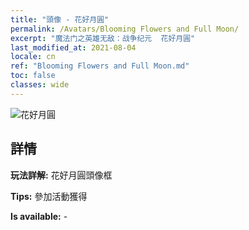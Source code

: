 ```yaml
---
title: "頭像 - 花好月圓"
permalink: /Avatars/Blooming Flowers and Full Moon/
excerpt: "魔法门之英雄无敌：战争纪元  花好月圓"
last_modified_at: 2021-08-04
locale: cn
ref: "Blooming Flowers and Full Moon.md"
toc: false
classes: wide
---
```

 ![花好月圓](/images/a/avatarFrame_32.png)

## 詳情

 **玩法詳解:** 花好月圓頭像框 

 **Tips:** 參加活動獲得 

 **Is available:**  - 

